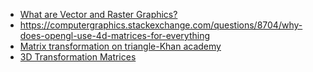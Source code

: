 - [What are Vector and Raster Graphics?](https://www.youtube.com/watch?v=-Fs2t6P5AjY)
- https://computergraphics.stackexchange.com/questions/8704/why-does-opengl-use-4d-matrices-for-everything
- [Matrix transformation on triangle-Khan academy](https://www.youtube.com/watch?v=RKBSX-6pKgY)
- [3D Transformation Matrices](https://www.youtube.com/watch?v=G25aT8VFsNI)